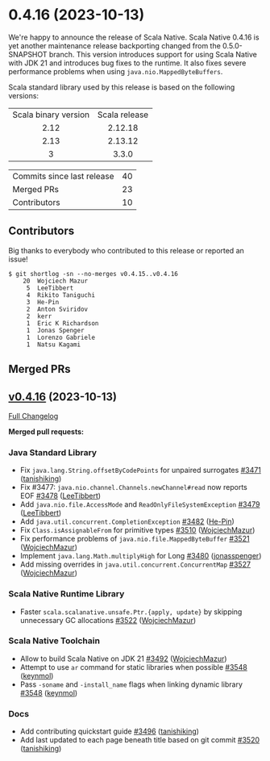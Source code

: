 
# 0.4.16 (2023-10-13)

We're happy to announce the release of Scala Native. 
Scala Native 0.4.16 is yet another maintenance release backporting changed from the 0.5.0-SNAPSHOT branch. 
This version introduces support for using Scala Native with JDK 21 and introduces bug fixes to the runtime. 
It also fixes severe performance problems when using `java.nio.MappedByteBuffers`.


Scala standard library used by this release is based on the following versions:
<table>
<tbody>
  <tr>
    <td>Scala binary version</td>
    <td>Scala release</td>
  </tr>
  <tr>
    <td align="center">2.12</td>
    <td align="center">2.12.18</td>
  </tr>
  <tr>
    <td align="center">2.13</td>
    <td align="center">2.13.12</td>
  </tr>
  <tr>
    <td align="center">3</td>
    <td align="center">3.3.0</td>
  </tr>
</tbody>
</table>

<table>
<tbody>
  <tr>
    <td>Commits since last release</td>
    <td align="center">40</td>
  </tr>
  <tr>
    <td>Merged PRs</td>
    <td align="center">23</td>
  </tr>
    <tr>
    <td>Contributors</td>
    <td align="center">10</td>
  </tr>
</tbody>
</table>

## Contributors

Big thanks to everybody who contributed to this release or reported an issue!

```
$ git shortlog -sn --no-merges v0.4.15..v0.4.16
    20	Wojciech Mazur
     5	LeeTibbert
     4	Rikito Taniguchi
     3	He-Pin
     2	Anton Sviridov
     2	kerr
     1	Eric K Richardson
     1	Jonas Spenger
     1	Lorenzo Gabriele
     1	Natsu Kagami
```

## Merged PRs

## [v0.4.16](https://github.com/scala-native/scala-native/tree/v0.4.16) (2023-10-13)

[Full Changelog](https://github.com/scala-native/scala-native/compare/v0.4.15...v0.4.16)

**Merged pull requests:**

### Java Standard Library
- Fix `java.lang.String.offsetByCodePoints` for unpaired surrogates
  [\#3471](https://github.com/scala-native/scala-native/pull/3471)
  ([tanishiking](https://github.com/tanishiking))
- Fix #3477: `java.nio.channel.Channels.newChannel#read` now reports EOF
  [\#3478](https://github.com/scala-native/scala-native/pull/3478)
  ([LeeTibbert](https://github.com/LeeTibbert))
- Add `java.nio.file.AccessMode` and `ReadOnlyFileSystemException`
  [\#3479](https://github.com/scala-native/scala-native/pull/3479)
  ([LeeTibbert](https://github.com/LeeTibbert))
- Add `java.util.concurrent.CompletionException`
  [\#3482](https://github.com/scala-native/scala-native/pull/3482)
  ([He-Pin](https://github.com/He-Pin))
- Fix `Class.isAssignableFrom` for primitive types
  [\#3510](https://github.com/scala-native/scala-native/pull/3510)
  ([WojciechMazur](https://github.com/WojciechMazur))
- Fix performance problems of `java.nio.file.MappedByteBuffer`
  [\#3521](https://github.com/scala-native/scala-native/pull/3521)
  ([WojciechMazur](https://github.com/WojciechMazur))
- Implement `java.lang.Math.multiplyHigh` for Long
  [\#3480](https://github.com/scala-native/scala-native/pull/3480)
  ([jonasspenger](https://github.com/jonasspenger))
- Add missing overrides in `java.util.concurrent.ConcurrentMap`
  [\#3527](https://github.com/scala-native/scala-native/pull/3527)
  ([WojciechMazur](https://github.com/WojciechMazur))

### Scala Native Runtime Library
- Faster `scala.scalanative.unsafe.Ptr.{apply, update}` by skipping unnecessary GC allocations
  [\#3522](https://github.com/scala-native/scala-native/pull/3522)
  ([WojciechMazur](https://github.com/WojciechMazur))

### Scala Native Toolchain
- Allow to build Scala Native on JDK 21
  [\#3492](https://github.com/scala-native/scala-native/pull/3492)
  ([WojciechMazur](https://github.com/WojciechMazur))
- Attempt to use `ar` command for static libraries when possible
  [\#3548](https://github.com/scala-native/scala-native/pull/3548)
  ([keynmol](https://github.com/keynmol))
- Pass `-soname` and `-install_name` flags when linking dynamic library 
  [\#3548](https://github.com/scala-native/scala-native/pull/3547)
  ([keynmol](https://github.com/keynmol))

### Docs 
- Add contributing quickstart guide
  [\#3496](https://github.com/scala-native/scala-native/pull/3496)
  ([tanishiking](https://github.com/tanishiking))
- Add last updated to each page beneath title based on git commit
  [\#3520](https://github.com/scala-native/scala-native/pull/3520)
  ([tanishiking](https://github.com/tanishiking))


